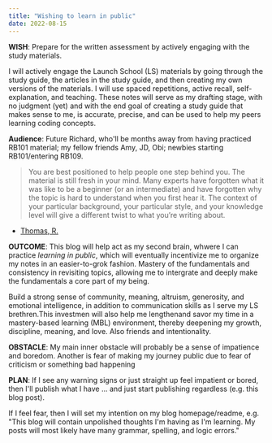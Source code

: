 ```yaml
---
title: "Wishing to learn in public"
date: 2022-08-15
---
```



**WISH**: Prepare for the written assessment by actively engaging with the study materials.

I will actively engage the Launch School (LS) materials by going through the study guide, the articles in the study guide, and then creating my own versions of the materials. I will use spaced repetitions, active recall, self-explanation, and teaching. These notes will serve as my drafting stage, with no judgment (yet) and with the end goal of creating a study guide that makes sense to me, is accurate, precise, and can be used to help my peers learning coding concepts.

**Audience**: Future Richard, who'll be months away from having practiced RB101 material; my fellow friends Amy, JD, Obi; newbies starting RB101/entering RB109.

> You are best positioned to help people one step behind you. The material is still fresh in your mind. Many experts have forgotten what it was like to be a beginner (or an intermediate) and have forgotten why the topic is hard to understand when you first hear it. The context of your particular background, your particular style, and your knowledge level will give a different twist to what you’re writing about.

- [Thomas, R.](https://medium.com/@racheltho/why-you-yes-you-should-blog-7d2544ac1045)


**OUTCOME**: This blog will help act as my second brain, whwere I can practice _learning in public_, which will eventually incentivize me to organize my notes in an easier-to-grok fashion. Mastery of the fundamentals and consistency in revisiting topics, allowing me to intergrate and deeply make the fundamentals a core part of my being.

Build a strong sense of community, meaning, altruism, generosity, and emotional intelligence, in addition to communication skills as I serve my LS brethren.This investmen will also help me lengthenand savor my time in a mastery-based learning (MBL) environment, thereby deepening my growth, discipline, meaning, and love. Also friends and intentionality.

**OBSTACLE**: My main inner obstacle will probably be a sense of impatience and boredom. Another is fear of making my journey public due to fear of criticism or something bad happening

**PLAN**: If I see any warning signs or just straight up feel impatient or bored, then I'll publish what I have ... and just start publishing regardless (e.g. this blog post).

If I feel fear, then I will set my intention on my blog homepage/readme, e.g. "This blog will contain unpolished thoughts I'm having as I'm learning. My posts will most likely have many grammar, spelling, and logic errors."
